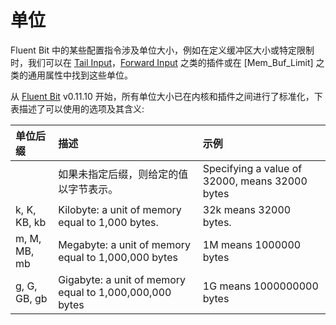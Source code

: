 # 单位

Fluent Bit 中的某些配置指令涉及单位大小，例如在定义缓冲区大小或特定限制时，我们可以在 [Tail Input](tail)，[Forward Input](forward) 之类的插件或在 \[Mem\_Buf\_Limit\] 之类的通用属性中找到这些单位。

从 [Fluent Bit](http://fluentbit.io) v0.11.10 开始，所有单位大小已在内核和插件之间进行了标准化，下表描述了可以使用的选项及其含义:

| 单位后缀 | 描述 | 示例 |
| :--- | :--- | :--- |
|  | 如果未指定后缀，则给定的值以字节表示。 | Specifying a value of 32000, means 32000 bytes |
| k, K, KB, kb | Kilobyte: a unit of memory equal to 1,000 bytes. | 32k means 32000 bytes. |
| m, M, MB, mb | Megabyte: a unit of memory equal to 1,000,000 bytes | 1M means 1000000 bytes |
| g, G, GB, gb | Gigabyte: a unit of memory equal to 1,000,000,000 bytes | 1G means 1000000000 bytes |

